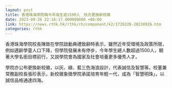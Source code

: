 ```yaml
---
layout: post
title: 香港珠海學院稱今年收生逾1500人　校方更換新校徽
date: 2023-09-26 22:16:17.000000000 +08:00
link: https://news.rthk.hk/rthk/ch/component/k2/1720220-20230926.htm
categories: rthk
---
```


香港珠海學院校長陳致在學院啟動典禮致辭時表示，雖然近年受環境及政策所限，例如適齡學童人口下降，但學院發展未有停步，今年學生總人數超過1500人，朝著大學名銜目標前行，又說學院會為國家及社會培養更多優秀人才。

學院亦公布更換新校徽，以灰、綠、藍三色海浪設計，代表誠信及智慧等。校董兼常務副校長張珍表示，新校徽象徵學院承諾培育年輕一代，成為「智慧明珠」，以誠信品格通達四海。
